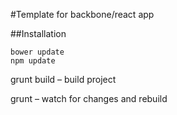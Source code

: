 #Template for backbone/react app

##Installation
```shell
bower update 
npm update
```

grunt build – build project

grunt – watch for changes and rebuild
